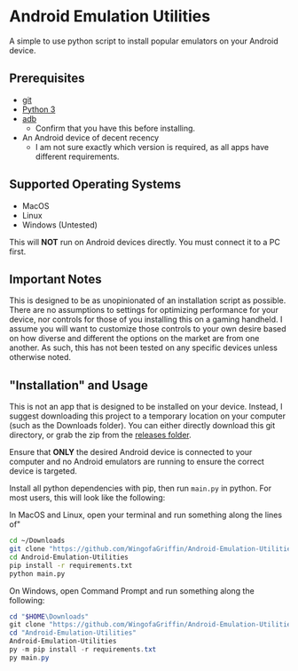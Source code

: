 # Android Emulation Utilities

A simple to use python script to install popular emulators on your Android device.

## Prerequisites

* [git](https://git-scm.com/downloads)
* [Python 3](https://www.python.org/downloads/)
* [adb](https://developer.android.com/tools/releases/platform-tools#downloads)
    * Confirm that you have this before installing.
* An Android device of decent recency
    * I am not sure exactly which version is required, as all apps have different requirements.

## Supported Operating Systems

* MacOS
* Linux
* Windows (Untested)

This will **NOT** run on Android devices directly. You must connect it to a PC first.

## Important Notes

This is designed to be as unopinionated of an installation script as possible. There are no assumptions to settings for optimizing performance for your device, nor controls for those of you installing this on a gaming handheld. I assume you will want to customize those controls to your own desire based on how diverse and different the options on the market are from one another. As such, this has not been tested on any specific devices unless otherwise noted.

## "Installation" and Usage

This is not an app that is designed to be installed on your device. Instead, I suggest downloading this project to a temporary location on your computer (such as the Downloads folder). You can either directly download this git directory, or grab the zip from the [releases folder](https://github.com/WingofaGriffin/Android-Emulation-Utilities/releases/latest).

Ensure that **ONLY** the desired Android device is connected to your computer and no Android emulators are running to ensure the correct device is targeted.

Install all python dependencies with pip, then run `main.py` in python. For most users, this will look like the following:

In MacOS and Linux, open your terminal and run something along the lines of"

```sh
cd ~/Downloads
git clone "https://github.com/WingofaGriffin/Android-Emulation-Utilities.git"
cd Android-Emulation-Utilities
pip install -r requirements.txt
python main.py
```
On Windows, open Command Prompt and run something along the following:

```powershell
cd "$HOME\Downloads"
git clone "https://github.com/WingofaGriffin/Android-Emulation-Utilities.git"
cd "Android-Emulation-Utilities"
Android-Emulation-Utilities
py -m pip install -r requirements.txt
py main.py
```
